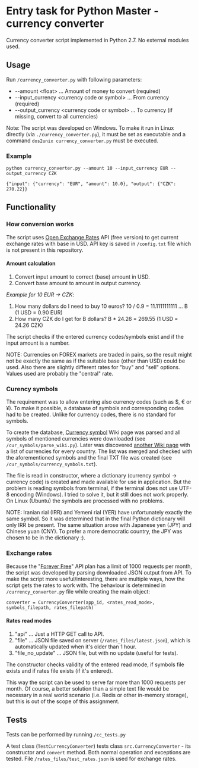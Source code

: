 # Entry task for Python Master - currency converter

Currency converter script implemented in Python 2.7. No external modules used.

## Usage
Run `/currency_converter.py` with following parameters:
* --amount \<float\> ... Amount of money to convert (required)
* --input_currency \<currency code or symbol\> ... From currency (required)
* --output_currency \<currency code or symbol\> ... To currency (if missing, convert to all currencies)

Note: The script was developed on Windows. To make it run in Linux directly (via `./currency_converter.py`), it must be set as executable and a command `dos2unix currency_converter.py` must be executed.

### Example
`python currency_converter.py --amount 10 --input_currency EUR --output_currency CZK`

`{"input": {"currency": "EUR", "amount": 10.0}, "output": {"CZK": 270.22}}`

## Functionality
### How conversion works
The script uses [Open Exchange Rates](https://openexchangerates.org) API (free version) to get current exchange rates with base in USD.
API key is saved in `/config.txt` file which is not present in this repository.
#### Amount calculation
1. Convert input amount to correct (base) amount in USD.
2. Convert base amount to amount in output currency.

*Example for 10 EUR -> CZK*:
1. How many dollars do I need to buy 10 euros? 10 / 0.9 = 11.1111111111 ... B (1 USD = 0.90 EUR)
2. How many CZK do I get for B dollars? B * 24.26 = 269.55 (1 USD = 24.26 CZK)

The script checks if the entered currency codes/symbols exist and if the input amount is a number.

NOTE: Currencies on FOREX markets are traded in pairs, so the result might not be exactly the same as if the suitable base (other than USD) could be used.
Also there are slightly different rates for "buy" and "sell" options. Values used are probably the "central" rate.

### Curency symbols
The requirement was to allow entering also currency codes (such as $, € or ¥).
To make it possible, a database of symbols and corresponding codes had to be created.
Unlike for currency codes, there is no standard for symbols.

To create the database, [Currency symbol](https://en.wikipedia.org/wiki/Currency_symbol#List_of_presently-circulating_currency_symbols) Wiki page was parsed and all symbols of mentioned currencies were downloaded (see `/cur_symbols/parse_wiki.py`).
Later was discovered [another Wiki page](https://en.wikipedia.org/wiki/List_of_circulating_currencies) with a list of currencies for every country.
The list was merged and checked with the aforementioned symbols and the final TXT file was created (see `/cur_symbols/currency_symbols.txt`).

The file is read in constructor, where a dictionary (currency symbol -\> currency code) is created and made available for use in application.
But the problem is reading symbols from terminal, if the terminal does not use UTF-8 encoding (Windows). I tried to solve it, but it still does not work properly. On Linux (Ubuntu) the symbols are processed with no problems.

NOTE: Iranian rial (IRR) and Yemeni rial (YER) have unfortunately exactly the same symbol. So it was determined that in the final Python dictionary will only IRR  be present.
The same situation arose with Japanese yen (JPY) and Chinese yuan (CNY). To prefer a more democratic country, the JPY was chosen to be in the dictionary :).

### Exchange rates
Because the "[Forever Free](https://openexchangerates.org/signup)" API plan has a limit of 1000 requests per month, the script was developed by parsing downloaded JSON output from API.
To make the script more useful/interesting, there are multiple ways, how the script gets the rates to work with.
The behaviour is determined in `/currency_converter.py` file while creating the main object:

`converter = CurrencyConverter(app_id, <rates_read_mode>, symbols_filepath, rates_filepath)`

#### Rates read modes
1. "api" ... Just a HTTP GET call to API.
2. "file" ... JSON file saved on server (`/rates_files/latest.json`), which is automatically updated when it's older than 1 hour.
3. "file_no_update" ... JSON file, but with no update (useful for tests).

The constructor checks validity of the entered read mode, if symbols file exists and if rates file exists (if it's entered).

This way the script can be used to serve far more than 1000 requests per month.
Of course, a better solution than a simple text file would be necessary in a real world scenario (i.e. Redis or other in-memory storage), but this is out of the scope of this assignment.

## Tests
Tests can be performed by running `/cc_tests.py`

A test class (`TestCurrencyConverter`) tests class `src.CurrencyConverter` - its constructor and `convert` method.
Both normal operation and exceptions are tested.
File `/rates_files/test_rates.json` is used for exchange rates.



